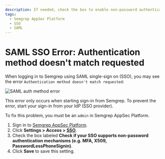 ```yaml
---
description: If needed, check the box to enable non-password authentication mechanisms on Semgrep AppSec Platform.
tags:
  - Semgrep AppSec Platform
  - SSO
  - SAML
---
```




# SAML SSO Error: Authentication method doesn't match requested

When logging in to Semgrep using SAML single-sign on (SSO), you may see the error `Authentication method doesn't match requested`:

![SAML auth method error](/img/kb/saml-auth-method-doesnt-match.png)

This error only occurs when starting sign-in from Semgrep. To prevent the error, start your sign-in from your IdP (SSO provider).

To fix this problem, you must be an `admin` in Semgrep AppSec Platform.

1. Sign in to [Semgrep AppSec Platform](https://semgrep.dev/login).
2. Click **<i class="fa-solid fa-gear"></i> Settings > Access > [SSO](https://semgrep.dev/orgs/-/settings/access/sso)**.
4. Check the box labeled **Check if your SSO supports non-password authentication mechanisms (e.g. MFA, X509, PasswordLessPhoneSignin)**.
4. Click **Save** to save this setting.
